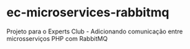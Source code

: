 # ec-microservices-rabbitmq
Projeto para o Experts Club - Adicionando comunicação entre microsserviços PHP com RabbitMQ

